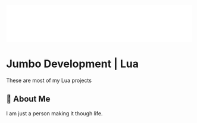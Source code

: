
![Logo](https://github.com/TheJumbov12/TheJumbov12.github.io/blob/main/developmentlogowhite.png?raw=true)


# Jumbo Development | Lua
These are most of my Lua projects



## 🚀 About Me
I am just a person making it though life.
